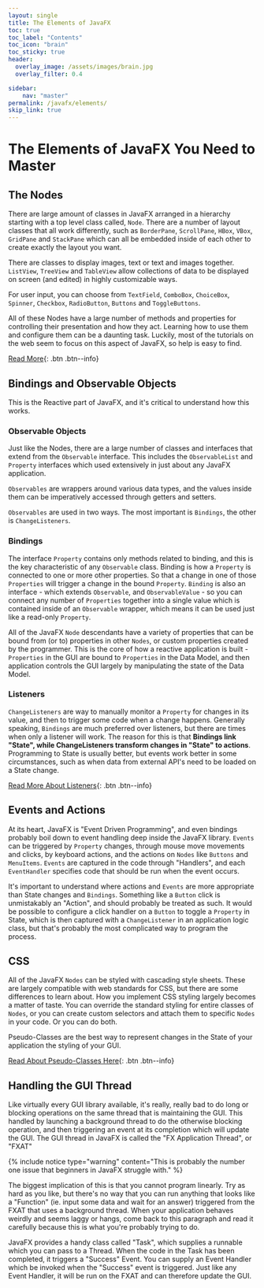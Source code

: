 ```yaml
---
layout: single
title: The Elements of JavaFX
toc: true
toc_label: "Contents"
toc_icon: "brain"
toc_sticky: true
header:
  overlay_image: /assets/images/brain.jpg
  overlay_filter: 0.4

sidebar:
    nav: "master"
permalink: /javafx/elements/
skip_link: true
---
```

# The Elements of JavaFX You Need to Master

## The Nodes
There are large amount of classes in JavaFX arranged in a hierarchy starting with a top level class called, `Node`.  There are a number of layout classes that all work differently, such as `BorderPane`, `ScrollPane`, `HBox`, `VBox`, `GridPane` and `StackPane` which can all be embedded inside of each other to create exactly the layout you want.

There are classes to display images, text or text and images together.  `ListView`, `TreeView` and `TableView` allow collections of data to be displayed on screen (and edited) in highly customizable ways.

For user input, you can choose from `TextField`, `ComboBox`, `ChoiceBox`, `Spinner`, `Checkbox`, `RadioButton`, `Buttons` and `ToggleButtons`.

All of these Nodes have a large number of methods and properties for controlling their presentation and how they act.  Learning how to use them and configure them can be a daunting task.  Luckily, most of the tutorials on the web seem to focus on this aspect of JavaFX, so help is easy to find.

[Read More](/javafx/elements/nodes){: .btn .btn--info}

## Bindings and Observable Objects

This is the Reactive part of JavaFX, and it's critical to understand how this works.  

### Observable Objects

Just like the Nodes, there are a large number of classes and interfaces that extend from the `Observable` interface.  This includes the `ObservableList` and `Property` interfaces which used extensively in just about any JavaFX application.  

`Observables` are wrappers around various data types, and the values inside them can be imperatively accessed through getters and setters.

`Observables` are used in two ways.  The most important is `Bindings`, the other is `ChangeListeners`.

### Bindings

The interface `Property` contains only methods related to binding, and this is the key characteristic of any `Observable` class.  Binding is how a `Property` is connected to one or more other properties.  So that a change in one of those `Properties` will trigger a change in the bound `Property`.  `Binding` is also an interface - which extends `Observable`, and `ObservableValue` - so you can connect any number of `Properties` together into a single value which is contained inside of an `Observable` wrapper, which means it can be used just like a read-only `Property`.

All of the JavaFX `Node` descendants have a variety of properties that can be bound from (or to) properties in other `Nodes`, or custom properties created by the programmer.  This is the core of how a reactive application is built - `Properties` in the GUI are bound to `Properties` in the Data Model, and then application controls the GUI largely by manipulating the state of the Data Model.

### Listeners

`ChangeListeners` are way to manually monitor a `Property` for changes in its value, and then to trigger some code when a change happens.  Generally speaking, `Bindings` are much preferred over listeners, but there are times when only a listener will work.  The reason for this is that **Bindings link "State", while ChangeListeners transform changes in "State" to actions**.  Programming to State is usually better, but events work better in some circumstances, such as when data from external API's need to be loaded on a State change.

[Read More About Listeners](/javafx/listeners){: .btn .btn--info}

## Events and Actions

At its heart, JavaFX is "Event Driven Programming", and even bindings probably boil down to event handling deep inside the JavaFX library.  `Events` can be triggered by `Property` changes, through mouse move movements and clicks, by keyboard actions, and the actions on `Nodes` like `Buttons` and `MenuItems`.  `Events` are captured in the code through "Handlers", and each `EventHandler` specifies code that should be run when the event occurs.

It's important to understand where actions and `Events` are more appropriate than State changes and `Bindings`.  Something like a `Button` click is unmistakably an "Action", and should probably be treated as such.  It would be possible to configure a click handler on a `Button` to toggle a `Property` in State, which is then captured with a `ChangeListener` in an application logic class, but that's probably the most complicated way to program the process.  

## CSS

All of the JavaFX `Nodes` can be styled with cascading style sheets.  These are largely compatible with web standards for CSS, but there are some differences to learn about.  How you implement CSS styling largely becomes a matter of taste.  You can override the standard styling for entire classes of `Nodes`, or you can create custom selectors and attach them to specific `Nodes` in your code.  Or you can do both.

Pseudo-Classes are the best way to represent changes in the State of your application the styling of your GUI.  

[Read About Pseudo-Classes Here](/javafx/pseudo_classes){: .btn .btn--info}

## Handling the GUI Thread

Like virtually every GUI library available, it's really, really bad to do long or blocking operations on the same thread that is maintaining the GUI.  This handled by launching a background thread to do the otherwise blocking operation, and then triggering an event at its completion which will update the GUI.  The GUI thread in JavaFX is called the "FX Application Thread", or "FXAT"

{% include notice type="warning" content="This is probably the number one issue that beginners in JavaFX struggle with." %}

The biggest implication of this is that you cannot program linearly.  Try as hard as you like, but there's no way that you can run anything that looks like a "Function" (ie. input some data and wait for an answer) triggered from the FXAT that uses a background thread.  When your application behaves weirdly and seems laggy or hangs, come back to this paragraph and read it carefully because this is what you're probably trying to do.

JavaFX provides a handy class called "Task", which supplies a runnable which you can pass to a Thread.  When the code in the Task has been completed, it triggers a "Success" Event.  You can supply an Event Handler which be invoked when the "Success" event is triggered.  Just like any Event Handler, it will be run on the FXAT and can therefore update the GUI.  
